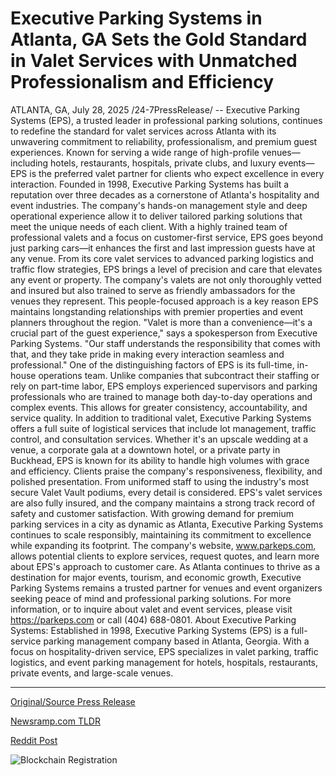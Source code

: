 # Executive Parking Systems in Atlanta, GA Sets the Gold Standard in Valet Services with Unmatched Professionalism and Efficiency

ATLANTA, GA, July 28, 2025 /24-7PressRelease/ -- Executive Parking Systems (EPS), a trusted leader in professional parking solutions, continues to redefine the standard for valet services across Atlanta with its unwavering commitment to reliability, professionalism, and premium guest experiences. Known for serving a wide range of high-profile venues—including hotels, restaurants, hospitals, private clubs, and luxury events—EPS is the preferred valet partner for clients who expect excellence in every interaction.  Founded in 1998, Executive Parking Systems has built a reputation over three decades as a cornerstone of Atlanta's hospitality and event industries. The company's hands-on management style and deep operational experience allow it to deliver tailored parking solutions that meet the unique needs of each client. With a highly trained team of professional valets and a focus on customer-first service, EPS goes beyond just parking cars—it enhances the first and last impression guests have at any venue.  From its core valet services to advanced parking logistics and traffic flow strategies, EPS brings a level of precision and care that elevates any event or property. The company's valets are not only thoroughly vetted and insured but also trained to serve as friendly ambassadors for the venues they represent. This people-focused approach is a key reason EPS maintains longstanding relationships with premier properties and event planners throughout the region.  "Valet is more than a convenience—it's a crucial part of the guest experience," says a spokesperson from Executive Parking Systems. "Our staff understands the responsibility that comes with that, and they take pride in making every interaction seamless and professional."  One of the distinguishing factors of EPS is its full-time, in-house operations team. Unlike companies that subcontract their staffing or rely on part-time labor, EPS employs experienced supervisors and parking professionals who are trained to manage both day-to-day operations and complex events. This allows for greater consistency, accountability, and service quality.  In addition to traditional valet, Executive Parking Systems offers a full suite of logistical services that include lot management, traffic control, and consultation services. Whether it's an upscale wedding at a venue, a corporate gala at a downtown hotel, or a private party in Buckhead, EPS is known for its ability to handle high volumes with grace and efficiency.  Clients praise the company's responsiveness, flexibility, and polished presentation. From uniformed staff to using the industry's most secure Valet Vault podiums, every detail is considered. EPS's valet services are also fully insured, and the company maintains a strong track record of safety and customer satisfaction.  With growing demand for premium parking services in a city as dynamic as Atlanta, Executive Parking Systems continues to scale responsibly, maintaining its commitment to excellence while expanding its footprint. The company's website, www.parkeps.com, allows potential clients to explore services, request quotes, and learn more about EPS's approach to customer care.  As Atlanta continues to thrive as a destination for major events, tourism, and economic growth, Executive Parking Systems remains a trusted partner for venues and event organizers seeking peace of mind and professional parking solutions.  For more information, or to inquire about valet and event services, please visit https://parkeps.com or call (404) 688-0801.  About Executive Parking Systems: Established in 1998, Executive Parking Systems (EPS) is a full-service parking management company based in Atlanta, Georgia. With a focus on hospitality-driven service, EPS specializes in valet parking, traffic logistics, and event parking management for hotels, hospitals, restaurants, private events, and large-scale venues. 

---

[Original/Source Press Release](https://www.24-7pressrelease.com/press-release/525224/executive-parking-systems-in-atlanta-ga-sets-the-gold-standard-in-valet-services-with-unmatched-professionalism-and-efficiency)
                    

[Newsramp.com TLDR](https://newsramp.com/curated-news/eps-elevates-atlanta-s-valet-services-with-unmatched-professionalism/d90ad3335906402224d14f7c57041fe1) 

 



[Reddit Post](https://www.reddit.com/r/TravelAndLeisureNews/comments/1mb9qnk/eps_elevates_atlantas_valet_services_with/) 



![Blockchain Registration](https://cdn.newsramp.app/24-7PressRelease/qrcode/257/28/tintsYNZ.webp)